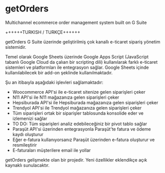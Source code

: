 # getOrders
Multichannel ecommerce order management system built on G Suite

++++++TURKISH / TURKÇE++++++

getOrders G Suite üzerinde geliştirilmiş çok kanallı e-ticaret sipariş yönetim sistemidir.

Temel olarak Google Sheets üzerinde Google Apps Script (JavaScript  tabanlı Google Cloud da çalıan bir scripting dili) kullanılarak farklı e-ticaret sistemleri ve platformları ile entegrasyon sağlar. Google Sheets içinde kullanılabilecek bir add-on şeklinde kullanılmaktadır.

Şu an itibaıyla aşağıdaki işlevleri sağlamaktadır:
- Woocommerce API'si ile e-ticaret sitenize gelen siparişleri çeker
- N11 API'si ile N11 mağazanıza gelen siparişleri çeker
- Hepsiburada API'si ile Hepsiburada mağazanıza gelen siparişleri çeker
- Trendyol API'si ile Trendyol mağazanıza gelen siparişleri çeker
- Tüm siparişleri ortak bir siparişler tablosunda konsolide eder ve izlemenizi sağlar
- TO DO: Tüm siparişleri analiz edebileceğiniz bir pivot tablo sağlar
- Paraşüt API'si üzerinden entegrasyonla Paraşüt'te fatura ve ödeme kaydı oluşturur
- Eğer e-fatura kullanıyorsanız Paraşüt üzerinden e-fatura oluşturur ve resmileştirir
- E-faturaları müşterilere email ile yollar

getOrders gelişmekte olan bir projedir. Yeni özellikler eklendikçe açık kaynaklı sunulacaktır.
